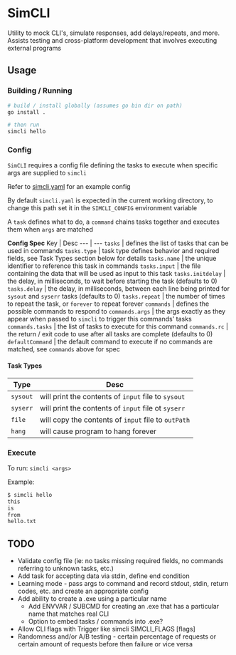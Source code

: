 # SimCLI
Utility to mock CLI's, simulate responses, add delays/repeats, and more. Assists testing and cross-platform development that involves executing external programs

## Usage

### Building / Running

```sh
# build / install globally (assumes go bin dir on path)
go install .

# then run
simcli hello
```

### Config
`SimCLI` requires a config file defining the tasks to execute when specific args are supplied to `simcli`

Refer to [simcli.yaml](simcli.yaml) for an example config

By default `simcli.yaml` is expected in the current working directory, to change this path set it in the `SIMCLI_CONFIG` environment variable

A `task` defines what to do, a `command` chains tasks together and executes them when `args` are matched

**Config Spec**
Key | Desc
--- | ---
`tasks` | defines the list of tasks that can be used in commands
`tasks.type` | task type defines behavior and required fields, see Task Types section below for details
`tasks.name` | the unique identifier to reference this task in commands
`tasks.input` | the file containing the data that will be used as input to this task
`tasks.initdelay` | the delay, in milliseconds, to wait before starting the task (defaults to 0)
`tasks.delay` | the delay, in milliseconds, between each line being printed for `sysout` and `syserr` tasks (defaults to 0)
`tasks.repeat` | the number of times to repeat the task, or `forever` to repeat forever
`commands` | defines the possible commands to respond to
`commands.args` | the args exactly as they appear when passed to `simcli` to trigger this commands' tasks
`commands.tasks` | the list of tasks to execute for this command
`commands.rc` | the return / exit code to use after all tasks are complete (defaults to 0)
`defaultCommand` | the default command to execute if no commands are matched, see `commands` above for spec

#### Task Types

Type | Desc
--- | ---
`sysout` | will print the contents of `input` file to `sysout`
`syserr` | will print the contents of `input` file ot `syserr`
`file` | will copy the contents of `input` file to `outPath`
`hang` | will cause program to hang forever


### Execute
To run:
`simcli <args>`

Example:

```sh
$ simcli hello
this
is
from
hello.txt
```


## TODO
- Validate config file (ie: no tasks missing required fields, no commands referring to unknown tasks, etc.)
- Add task for accepting data via stdin, define end condition
- Learning mode - pass args to command and record stdout, stdin, return codes, etc. and create an appropriate config
- Add ability to create a .exe using a particular name
  - Add ENVVAR / SUBCMD for creating an .exe that has a particular name that matches real CLI
  - Option to embed tasks / commands into .exe?
- Allow CLI flags with Trigger like simcli SIMCLI_FLAGS [flags]
- Randomness and/or A/B testing - certain percentage of requests or certain amount of requests before then failure or vice versa
